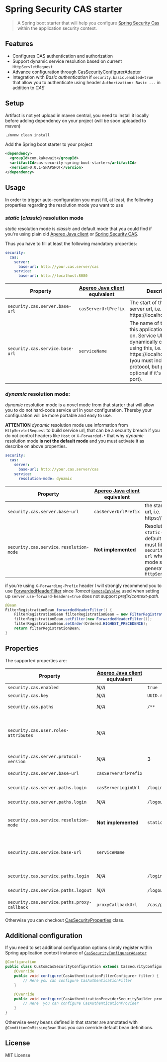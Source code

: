 # Spring Security CAS starter

> A Spring boot starter that will help you configure [Spring Security Cas](http://docs.spring.io/spring-security/site/docs/current/reference/html/cas.html) within the application security context.

## Features

- Configures CAS authentication and authorization
- Support dynamic service resolution based on current `HttpServletRequest`
- Advance configuration through [CasSecurityConfigurerAdapter](https://github.com/kakawait/cas-security-spring-boot-starter/blob/master/cas-security-spring-boot-autoconfigure/src/main/java/com/kakawait/spring/boot/security/cas/CasSecurityConfigurerAdapter.java)
- Integration with _Basic authentication_ if `security.basic.enabled=true` that allow you to authenticate using header `Authorization: Basic ...` in addition to _CAS_

## Setup

Artifact is not yet upload in maven central, you need to install it locally before adding dependency on your project (will be soon uploaded to maven)

```bash
./mvnw clean install
```

Add the Spring boot starter to your project

```xml
<dependency>
  <groupId>com.kakawait</groupId>
  <artifactId>cas-security-spring-boot-starter</artifactId>
  <version>0.0.1-SNAPSHOT</version>
</dependency>
```

## Usage

In order to trigger auto-configuration you must fill, at least, the following properties regarding the resolution mode you want to use

### _static_ (_classic_) resolution mode

_static_ resolution mode is _classic_ and default mode that you could find if you're using plain old [Apereo Java client](https://github.com/apereo/java-cas-client) or [Spring Security CAS](http://docs.spring.io/spring-security/site/docs/current/reference/html/cas.html).

Thus you have to fill at least the following mandatory properties:

```yml
security:
  cas:
    server:
      base-url: http://your.cas.server/cas
    service:
      base-url: http://localhost:8080
```

| Property                        | [Apereo Java client](https://github.com/apereo/java-cas-client) equivalent | Description                                                                                                                                                                                                              |
|---------------------------------|----------------------------------------------------------------------------|--------------------------------------------------------------------------------------------------------------------------------------------------------------------------------------------------------------------------|
| `security.cas.server.base-url`  | `casServerUrlPrefix`                                                       | The start of the CAS server url, i.e. https://localhost:8443/cas                                                                                                                                                         |
| `security.cas.service.base-url` | `serviceName`                                                              | The name of the server this application is hosted on. Service URL will be dynamically constructed using this, i.e. https://localhost:8443 (you must include the protocol, but port is optional if it's a standard port). |

### _dynamic_ resolution mode:

_dynamic_ resolution mode is a novel mode from that starter that will allow you to do not hard-code service url in your configuration. Thereby your configuration will be more portable and easy to use.

**ATTENTION** _dynamic_ resolution mode use information from `HttpServletRequest` to build service url, that can be a security breach if you do not control headers like `Host` or `X-Forwarded-*` that why _dynamic_ resolution mode **is not the default mode** and you must activate it as describe on above properties.

```yml
security:
  cas:
    server:
      base-url: http://your.cas.server/cas
    service:
      resolution-mode: dynamic
```

| Property                               | [Apereo Java client](https://github.com/apereo/java-cas-client) equivalent | Description                                                                                                                                                                                                         |
|----------------------------------------|----------------------------------------------------------------------------|---------------------------------------------------------------------------------------------------------------------------------------------------------------------------------------------------------------------|
| `security.cas.server.base-url`         | `casServerUrlPrefix`                                                       | the start of the CAS server url, i.e. https://localhost:8443/cas                                                                                                                                                    |
| `security.cas.service.resolution-mode` | **Not implemented**                                                        | Resolution modes can be `static` or `dynamic`, by default is `static` and you must fill `security.cas.service.base-url` whereas in `dynamic` mode service url will be generated from receiving `HttpServletRequest` |

if you're using `X-Forwarding-Prefix` header I will strongly recommend you to use [ForwardedHeaderFilter](http://docs.spring.io/spring-framework/docs/current/javadoc-api/org/springframework/web/filter/ForwardedHeaderFilter.html) since _Tomcat_ [`RemoteIpValve`](https://tomcat.apache.org/tomcat-8.5-doc/api/org/apache/catalina/valves/RemoteIpValve.html) used when setting up `server.use-forward-headers=true` does not support _prefix_/_context-path_.

```java
@Bean
FilterRegistrationBean forwardedHeaderFilter() {
    FilterRegistrationBean filterRegistrationBean = new FilterRegistrationBean();
    filterRegistrationBean.setFilter(new ForwardedHeaderFilter());
    filterRegistrationBean.setOrder(Ordered.HIGHEST_PRECEDENCE);
    return filterRegistrationBean;
}
```

## Properties

The supported properties are:

| Property                                    | [Apereo Java client](https://github.com/apereo/java-cas-client) equivalent | Default value                  | Description                                                                                                                                                                                                                                                                                                                                                                                                                                                                                                                                                       |
|---------------------------------------------|----------------------------------------------------------------------------|--------------------------------|-------------------------------------------------------------------------------------------------------------------------------------------------------------------------------------------------------------------------------------------------------------------------------------------------------------------------------------------------------------------------------------------------------------------------------------------------------------------------------------------------------------------------------------------------------------------|
| `security.cas.enabled`                      | _N/A_                                                                      | `true`                         | Enable CAS security                                                                                                                                                                                                                                                                                                                                                                                                                                                                                                                                               |
| `security.cas.key`                          | _N/A_                                                                      | `UUID.randomUUID().toString()` | An id used by the [`CasAuthenticationProvider`](https://docs.spring.io/spring-security/site/docs/current/apidocs/org/springframework/security/cas/authentication/CasAuthenticationProvider.html#setKey-java.lang.String-)                                                                                                                                                                                                                                                                                                                                         |
| `security.cas.paths`                        | _N/A_                                                                      | `/**`                          | Comma-separated list of paths to secure (work as same way as `security.basic.path`)                                                                                                                                                                                                                                                                                                                                                                                                                                                                               |
| `security.cas.user.roles-attributes`        | _N/A_                                                                      |                                | Comma-separated list of CAS attributes to be used to determine user roles, see [GrantedAuthorityFromAssertionAttributesUserDetailsService](https://docs.spring.io/spring-security/site/docs/3.2.4.RELEASE/apidocs/org/springframework/security/cas/userdetails/GrantedAuthorityFromAssertionAttributesUserDetailsService.html#GrantedAuthorityFromAssertionAttributesUserDetailsService(java.lang.String[])) for more details.  If `security.cas.user.roles-attributes` is _null_ or _empty_ user default roles will be those defined in `cas.security.user.role` |
| `security.cas.server.protocol-version`      | _N/A_                                                                      | 3                              | Determine which CAS protocol version to be used, only protocol version 1, 2 or 3 is supported.                                                                                                                                                                                                                                                                                                                                                                                                                                                                    |
| `security.cas.server.base-url`              | `casServerUrlPrefix`                                                       |                                | The start of the CAS server url, i.e. https://localhost:8443/cas                                                                                                                                                                                                                                                                                                                                                                                                                                                                                                  |
| `security.cas.server.paths.login`           | `casServerLoginUrl`                                                        | `/login`                       | Defines the location of the CAS server login path that will be append to the existing `security.cas.server.base-url` url                                                                                                                                                                                                                                                                                                                                                                                                                                          |
| `security.cas.server.paths.login`           | _N/A_                                                                      | `/logout`                      | Defines the location of the CAS server logout path that will be append to the existing `security.cas.server.base-url` url                                                                                                                                                                                                                                                                                                                                                                                                                                         |
| `security.cas.service.resolution-mode`      | **Not implemented**                                                        | `static`                       | Resolution modes can be `static` or `dynamic`, by default is `static` and you must fill `security.cas.service.base-url` whereas in `dynamic` mode service url will be generated from receiving `HttpServletRequest`                                                                                                                                                                                                                                                                                                                                               |
| `security.cas.service.base-url`             | `serviceName`                                                              |                                | The name of the server this application is hosted on. Service URL will be dynamically constructed using this, i.e. https://localhost:8443 (you must include the protocol, but port is optional if it's a standard port).  Skipped if resolution mode is `dynamic`.                                                                                                                                                                                                                                                                                                |
| `security.cas.service.paths.login`          | _N/A_                                                                      | `/login`                       | Defines the application login path that will be append to the existing `security.cas.service.base-url` url                                                                                                                                                                                                                                                                                                                                                                                                                                                        |
| `security.cas.service.paths.logout`         | _N/A_                                                                      | `/logout`                      | Defines the application logout path that will be append to the existing `security.cas.service.base-url` url                                                                                                                                                                                                                                                                                                                                                                                                                                                       |
| `security.cas.service.paths.proxy-callback` | `proxyCallbackUrl`                                                         | `/cas/proxy-callback`          | The callback url to provide the CAS server to accept Proxy Granting Tickets.                                                                                                                                                                                                                                                                                                                                                                                                                                                                                      |

Otherwise you can checkout [CasSecurityProperties](https://github.com/kakawait/cas-security-spring-boot-starter/blob/master/cas-security-spring-boot-autoconfigure/src/main/java/com/kakawait/spring/boot/security/cas/CasSecurityProperties.java) class.

## Additional configuration

If you need to set additional configuration options simply register within Spring application context instance of [`CasSecurityConfigurerAdapter`](https://github.com/kakawait/cas-security-spring-boot-starter/blob/master/cas-security-spring-boot-autoconfigure/src/main/java/com/kakawait/spring/boot/security/cas/CasSecurityConfigurerAdapter.java)

```java
@Configuration
public class CustomCasSecurityConfiguration extends CasSecurityConfigurerAdapter {
    @Override
    public void configure(CasAuthenticationFilterConfigurer filter) {
        // Here you can configure CasAuthenticationFilter
    }

    @Override
    public void configure(CasAuthenticationProviderSecurityBuilder provider) {
        // Here  you can configure CasAuthenticationProvider
    }
}
```

Otherwise every beans defined in that starter are annotated with `@ConditionOnMissingBean` thus you can override default bean definitions.

## License

MIT License
